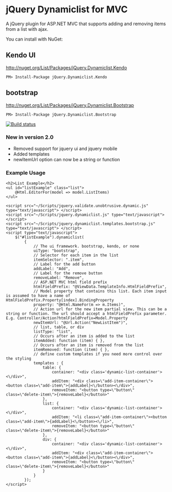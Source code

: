# jQuery Dynamiclist for MVC

A jQuery plugin for ASP.NET MVC that supports adding and removing items from a list with ajax.

You can install with NuGet:

## Kendo UI
http://nuget.org/List/Packages/jQuery.Dynamiclist.Kendo

    PM> Install-Package jQuery.Dynamiclist.Kendo

## bootstrap
http://nuget.org/List/Packages/jQuery.Dynamiclist.Bootstrap

    PM> Install-Package jQuery.Dynamiclist.Bootstrap

[![Build status](https://ci.appveyor.com/api/projects/status/l2gcqej17f39sb8u?svg=true)](https://ci.appveyor.com/project/jrummell/jquery-dynamiclist)

### New in version 2.0

- Removed support for jquery ui and jquery mobile
- Added templates
- newItemUrl option can now be a string or function

### Example Usage

    <h2>List Example</h2>
    <ul id="listExample" class="list">
        @Html.EditorFor(model => model.ListItems)
    </ul>

    <script src="~/Scripts/jquery.validate.unobtrusive.dynamic.js" type="text/javascript"> </script>
    <script src="~/Scripts/jquery.dynamiclist.js" type="text/javascript"> </script>
    <script src="~/Scripts/jquery.dynamiclist.templates.bootstrap.js" type="text/javascript"> </script>
    <script type="text/javascript">
        $("#listExample").dynamiclist(
            {
                // The ui framework. bootstrap, kendo, or none
                uiType: "bootstrap",
                // Selector for each item in the list
                itemSelector: ".item",
                // Label for the add button
                addLabel: "Add",
                // Label for the remove button
                removeLabel: "Remove",
                // ASP.NET MVC html field prefix
                htmlFieldPrefix: "@ViewData.TemplateInfo.HtmlFieldPrefix",
                // Model property that contains this list. Each item input is assumed to have a name of HtmlFieldPrefix.Property[index].BindingProperty
                property: "@Html.NameFor(m => m.Items)",
                // Action url for the new item partial view. This can be a string or function. The url should accept a htmlFieldPrefix parameter. E.g. Controller/Action?htmlFieldPrefix=Model.Property
                newItemUrl: "@Url.Action("NewListItem")",
                // list, table, or div
                listType: "list",
                // Occurs after an item is added to the list
                itemAdded: function (item) { },
                // Occurs after an item is removed from the list
                itemRemoved: function (item) { },
                // define custom templates if you need more control over the styling
                templates : {
                    table: {
                        container: "<div class='dynamic-list-container'><\/div>",
                        addItem: "<div class=\"add-item-container\"><button class=\"add-item\">{addLabel}<\/button><\/div>",
                        removeItem: "<button type=\"button\" class=\"delete-item\">{removeLabel}</button>"
                    },
                    list: {
                        container: "<div class='dynamic-list-container'><\/div>",
                        addItem: "<li class=\"add-item-container\"><button class=\"add-item\">{addLabel}<\/button><\/li>",
                        removeItem: "<button type=\"button\" class=\"delete-item\">{removeLabel}</button>"
                    },
                    div: {
                        container: "<div class='dynamic-list-container'><\/div>",
                        addItem: "<div class=\"add-item-container\"><button class=\"add-item\">{addLabel}<\/button><\/div>",
                        removeItem: "<button type=\"button\" class=\"delete-item\">{removeLabel}</button>"
                    }
                }
            });
    </script>
